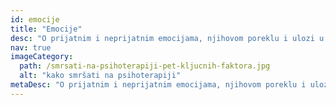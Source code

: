 ```yaml
---
id: emocije
title: "Emocije"
desc: "O prijatnim i neprijatnim emocijama, njihovom poreklu i ulozi u našem svakodnevnom funkcionisanju."
nav: true
imageCategory:
  path: /smrsati-na-psihoterapiji-pet-kljucnih-faktora.jpg
  alt: "kako smršati na psihoterapiji"
metaDesc: "O prijatnim i neprijatnim emocijama, njihovom poreklu i ulozi u našem svakodnevnom funkcionisanju."
---
```

